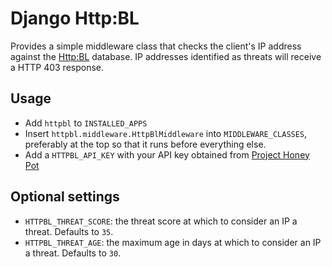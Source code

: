 # Django Http:BL

Provides a simple middleware class that checks the client's IP address against
the [Http:BL](https://www.projecthoneypot.org/httpbl.php) database. IP addresses
identified as threats will receive a HTTP 403 response.

## Usage

- Add `httpbl` to `INSTALLED_APPS`
- Insert `httpbl.middleware.HttpBlMiddleware` into `MIDDLEWARE_CLASSES`, preferably at the top so that it runs before everything else.
- Add a `HTTPBL_API_KEY` with your API key obtained from [Project Honey Pot](https://www.projecthoneypot.org)

## Optional settings

- `HTTPBL_THREAT_SCORE`: the threat score at which to consider an IP a threat. Defaults to `35`.
- `HTTPBL_THREAT_AGE`: the maximum age in days at which to consider an IP a threat. Defaults to `30`.
